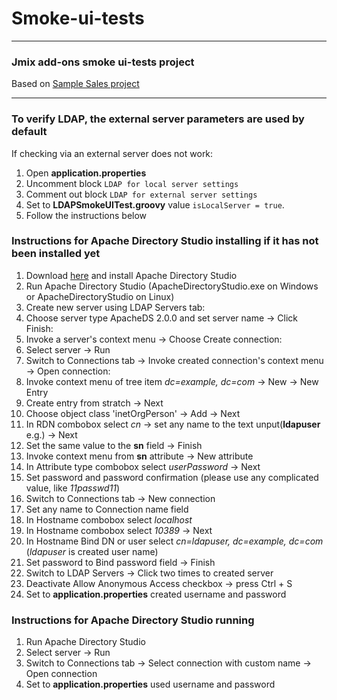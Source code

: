 # Smoke-ui-tests

---------------------------

### Jmix add-ons smoke ui-tests project

Based on [Sample Sales project](https://github.com/jmix-projects/sample-sales-jmix)

---------------------------
### To verify LDAP, the external server parameters are used by default
If checking via an external server does not work:
1. Open **application.properties**
2. Uncomment block `LDAP for local server settings`
3. Comment out block `LDAP for external server settings`
4. Set to **LDAPSmokeUITest.groovy** value `isLocalServer = true`.
5. Follow the instructions below

### Instructions for Apache Directory Studio installing if it has not been installed yet
1. Download [here](http://directory.apache.org/studio/) and install Apache Directory Studio
2. Run Apache Directory Studio (ApacheDirectoryStudio.exe on Windows or ApacheDirectoryStudio on Linux)
3. Create new server using LDAP Servers tab:
4. Choose server type ApacheDS 2.0.0 and set server name -> Click Finish:
5. Invoke a server's context menu -> Choose Create connection:
6. Select server -> Run
7. Switch to Connections tab -> Invoke created connection's context menu -> Open connection:
8. Invoke context menu of tree item *dc=example, dc=com* -> New -> New Entry
9. Create entry from stratch -> Next
10. Choose object class 'inetOrgPerson' -> Add -> Next
11. In RDN combobox select *cn* -> set any name to the text unput(**ldapuser** e.g.) -> Next
12. Set the same value to the **sn** field -> Finish
13. Invoke context menu from **sn** attribute -> New attribute
14. In Attribute type combobox select *userPassword* -> Next
15. Set password and password confirmation (please use any complicated value, like *11passwd11*)
16. Switch to Connections tab -> New connection
17. Set any name to Connection name field
18. In Hostname combobox select *localhost*
19. In Hostname combobox select *10389* -> Next
20. In Hostname Bind DN or user  select *cn=ldapuser, dc=example, dc=com* (*ldapuser* is created user name)
21. Set password to Bind password field -> Finish
22. Switch to LDAP Servers -> Click two times to created server
23. Deactivate Allow Anonymous Access checkbox -> press Ctrl + S
24. Set to **application.properties** created username and password


### Instructions for Apache Directory Studio running
1. Run Apache Directory Studio
2. Select server -> Run
3. Switch to Connections tab -> Select connection with custom name -> Open connection
4. Set to **application.properties** used username and password